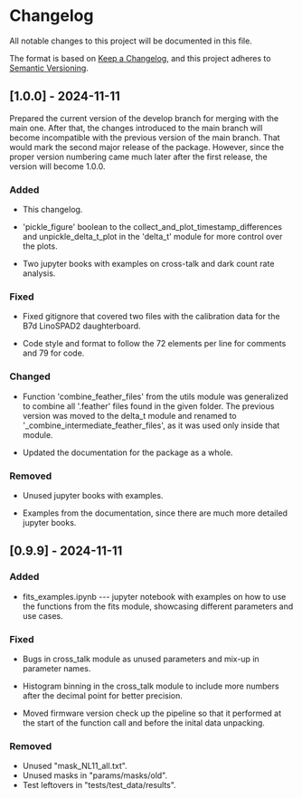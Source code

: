 # Changelog

All notable changes to this project will be documented in this file.

The format is based on [Keep a Changelog](https://keepachangelog.com/en/1.1.0/),
and this project adheres to [Semantic Versioning](https://semver.org/spec/v2.0.0.html).

## [1.0.0] - 2024-11-11

Prepared the current version of the develop branch for merging with the main one.
After that, the changes introduced to the main branch will become incompatible with
the previous version of the main branch. That would mark the second major
release of the package. However, since the proper version numbering came much later after the first release, the version will become 1.0.0.

### Added

- This changelog.

- 'pickle_figure' boolean to the collect_and_plot_timestamp_differences and unpickle_delta_t_plot in the 'delta_t' module for more control over the plots.

- Two jupyter books with examples on cross-talk and dark count rate analysis.

### Fixed

- Fixed gitignore that covered two files with the calibration data for the
B7d LinoSPAD2 daughterboard.

- Code style and format to follow the 72 elements per line for comments and 79 for code.

### Changed

- Function 'combine_feather_files' from the utils module was generalized
to combine all '.feather' files found in the given folder. The previous
version was moved to the delta_t module and renamed to '_combine_intermediate_feather_files', as it was used only inside that module.

- Updated the documentation for the package as a whole.

### Removed

- Unused jupyter books with examples.

- Examples from the documentation, since there are much more detailed jupyter books.

## [0.9.9] - 2024-11-11

### Added

- fits_examples.ipynb --- jupyter notebook with examples on how to use
the functions from the fits module, showcasing different parameters and
use cases.



### Fixed

- Bugs in cross_talk module as unused parameters and mix-up in parameter
names.

- Histogram binning in the cross_talk module to include more numbers
after the decimal point for better precision.

- Moved firmware version check up the pipeline so that it performed at
the start of the function call and before the inital data unpacking.

### Removed

- Unused "mask_NL11_all.txt".
- Unused masks in "params/masks/old".
- Test leftovers in "tests/test_data/results".
